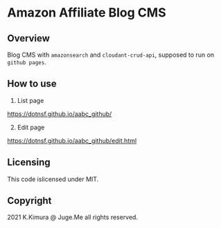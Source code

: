# Amazon Affiliate Blog CMS

## Overview

Blog CMS with `amazonsearch` and `cloudant-crud-api`, supposed to run on `github pages`.


## How to use

1. List page

https://dotnsf.github.io/aabc_github/

2. Edit page

https://dotnsf.github.io/aabc_github/edit.html


## Licensing

This code islicensed under MIT.


## Copyright

2021 K.Kimura @ Juge.Me all rights reserved.



